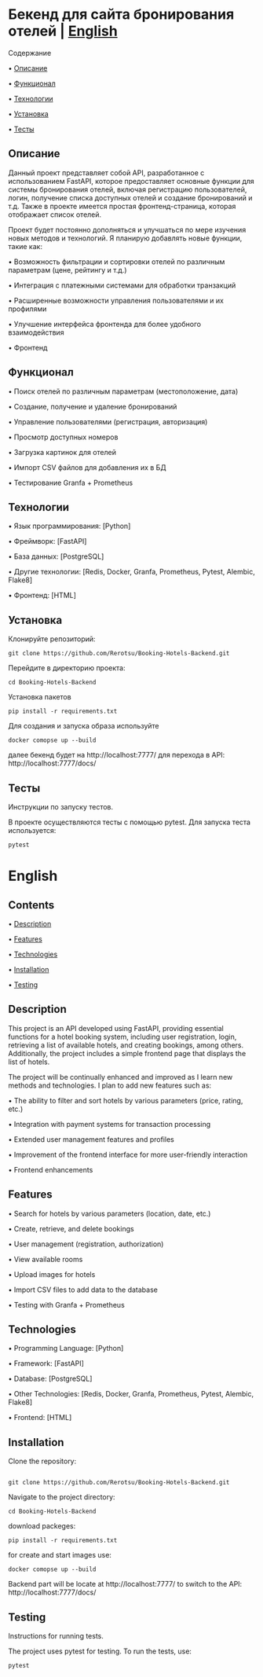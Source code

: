 # Бекенд для сайта бронирования отелей | [English](#English)

Содержание

• [Описание](#Описание)

• [Функционал](#Функционал)

• [Технологии](#Технологии)

• [Установка](#Установка)

• [Тесты](#Тесты)

## Описание

Данный проект представляет собой API, разработанное с использованием FastAPI, которое предоставляет основные функции для системы бронирования отелей, включая регистрацию пользователей, логин, получение списка доступных отелей и создание бронирований и т.д. Также в проекте имеется простая фронтенд-страница, которая отображает список отелей.

Проект будет постоянно дополняться и улучшаться по мере изучения новых методов и технологий. Я планирую добавлять новые функции, такие как:

• Возможность фильтрации и сортировки отелей по различным параметрам (цене, рейтингу и т.д.)

• Интеграция с платежными системами для обработки транзакций

• Расширенные возможности управления пользователями и их профилями

• Улучшение интерфейса фронтенда для более удобного взаимодействия

• Фронтенд

## Функционал

• Поиск отелей по различным параметрам (местоположение, дата)

• Создание, получение и удаление бронирований

• Управление пользователями (регистрация, авторизация)

• Просмотр доступных номеров

• Загрузка картинок для отелей

• Импорт CSV файлов для добавления их в БД

• Тестирование Granfa + Prometheus

## Технологии

• Язык программирования: [Python]

• Фреймворк: [FastAPI]

• База данных: [PostgreSQL]

• Другие технологии: [Redis, Docker, Granfa, Prometheus, Pytest, Alembic, Flake8]

• Фронтенд: [HTML]

## Установка

Клонируйте репозиторий:

```
git clone https://github.com/Rerotsu/Booking-Hotels-Backend.git
```

Перейдите в директорию проекта:

```
cd Booking-Hotels-Backend
```
Установка пакетов

```
pip install -r requirements.txt
```

Для создания и запуска образа используйте

```
docker comopse up --build
```
далее бекенд будет на http://localhost:7777/
для перехода в API: http://localhost:7777/docs/

## Тесты

Инструкции по запуску тестов.

В проекте осуществляются тесты с помощью pytest. Для запуска теста используется:
```
pytest
```


# English

## Contents

• [Description](#Description)

• [Features](#Features)

• [Technologies](#Tecnologies)

• [Installation](#Installation)

• [Testing](#Testing)

## Description

This project is an API developed using FastAPI, providing essential functions for a hotel booking system, including user registration, login, retrieving a list of available hotels, and creating bookings, among others. Additionally, the project includes a simple frontend page that displays the list of hotels.

The project will be continually enhanced and improved as I learn new methods and technologies. I plan to add new features such as:

• The ability to filter and sort hotels by various parameters (price, rating, etc.)

• Integration with payment systems for transaction processing

• Extended user management features and profiles

• Improvement of the frontend interface for more user-friendly interaction

• Frontend enhancements

## Features

• Search for hotels by various parameters (location, date, etc.)

• Create, retrieve, and delete bookings

• User management (registration, authorization)

• View available rooms

• Upload images for hotels

• Import CSV files to add data to the database

• Testing with Granfa + Prometheus

## Technologies

• Programming Language: [Python]

• Framework: [FastAPI]

• Database: [PostgreSQL]

• Other Technologies: [Redis, Docker, Granfa, Prometheus, Pytest, Alembic, Flake8]

• Frontend: [HTML]

## Installation

Clone the repository:
```

git clone https://github.com/Rerotsu/Booking-Hotels-Backend.git

```

Navigate to the project directory:

```
cd Booking-Hotels-Backend
```

download packeges:

```
pip install -r requirements.txt
```

for create and start images use:

```
docker comopse up --build
```
Backend part will be locate at http://localhost:7777/
to switch to the API: http://localhost:7777/docs/

## Testing

Instructions for running tests.

The project uses pytest for testing. To run the tests, use:
```
pytest
```
